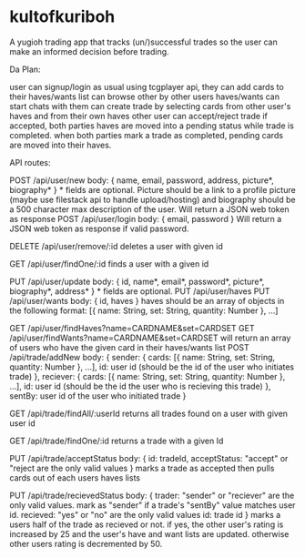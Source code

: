 # kultofkuriboh
A yugioh trading app that tracks (un/)successful trades so the user can make an informed decision before trading.


Da Plan:

user can signup/login as usual
using tcgplayer api, they can add cards to their haves/wants list
can browse other by other users haves/wants
can start chats with them
can create trade by selecting cards from other user's haves and from their own haves
other user can accept/reject trade
if accepted, both parties haves are moved into a pending status while trade is completed.
when both parties mark a trade as completed, pending cards are moved into their haves.

API routes:

POST /api/user/new
    body: {
        name,
        email,
        password,
        address,
        picture*,
        biography*
    }
    * fields are optional. Picture should be a link to a profile picture (maybe use filestack api to handle upload/hosting) and biography should be a 500 character max description of the user.
    Will return a JSON web token as response
POST /api/user/login
    body: {
        email,
        password
    }
    Will return a JSON web token as response if valid password.

DELETE /api/user/remove/:id
    deletes a user with given id

GET /api/user/findOne/:id
    finds a user with a given id

PUT /api/user/update
    body: {
        id,
        name*,
        email*,
        password*,
        picture*,
        biography*,
        address*
    }
    * fields are optional.
PUT /api/user/haves
PUT /api/user/wants 
    body: {
        id,
        haves
    }
    haves should be an array of objects in the following format: 
    [{
        name: String,
        set: String,
        quantity: Number
    }, ...]

GET /api/user/findHaves?name=CARDNAME&set=CARDSET
GET /api/user/findWants?name=CARDNAME&set=CARDSET
    will return an array of users who have the given card in their haves/wants list
POST /api/trade/addNew
    body: {
        sender: {
            cards: [{
                name: String,
                set: String,
                quantity: Number
            }, ...],
            id: user id (should be the id of the user who initiates trade)
        },
        reciever: {
            cards: [{
                name: String,
                set: String,
                quantity: Number
            }, ...],
            id: user id (should be the id the user who is recieving this trade)
        },
        sentBy: user id of the user who initiated trade
    }

GET /api/trade/findAll/:userId
    returns all trades found on a user with given user id

GET /api/trade/findOne/:id 
    returns a trade with a given Id

PUT /api/trade/acceptStatus
    body: {
        id: tradeId,
        acceptStatus: "accept" or "reject are the only valid values
    }
    marks a trade as accepted then pulls cards out of each users haves lists

PUT /api/trade/recievedStatus
    body: {
        trader: "sender" or "reciever" are the only valid values. mark as "sender" if a trade's "sentBy" value matches user id.
        recieved: "yes" or "no" are the only valid values
        id: trade id
    }
    marks a users half of the trade as recieved or not. if yes, the other user's rating is increased by 25 and the user's have and want lists are updated. otherwise other users rating is decremented by 50.